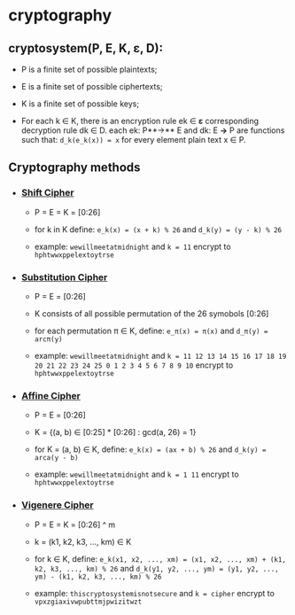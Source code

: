# cryptography

## cryptosystem(P, E, K, **ε**, D):

   * P is a finite set of possible plaintexts;

   * E is a finite set of possible ciphertexts;

   * K is a finite set of possible keys;

   * For each k ∈ K, there is an encryption rule  ek ∈  **ε** corresponding decryption rule  dk ∈  D. each ek: P**→** E and dk: E **→** P are functions such that: `d_k(e_k(x)) = x` for every element plain text x ∈ P.
  
 
 ## Cryptography methods
 
  * ### [Shift Cipher](https://github.com/amirrezarajabi/cryptography/blob/main/cryptography_methods/AFFINE_CIPHER.py)
 
    * P = E = K = [0:26]
 
    * for k in K define: `e_k(x) = (x + k) % 26` and `d_k(y) = (y - k) % 26`
 
    * example: `wewillmeetatmidnight` and `k = 11` encrypt to `hphtwwxppelextoytrse`

  * ### [Substitution Cipher](https://github.com/amirrezarajabi/cryptography/blob/main/cryptography_methods/SUBSTITUTION_CIPHER.py)
  
    * P = E = [0:26]
    
    * K consists of all possible permutation of the 26 symobols [0:26]

    * for each permutation π ∈ K, define: `e_π(x) = π(x)` and `d_π(y) = arcπ(y)`
    
    * example: `wewillmeetatmidnight` and `k = 11 12 13 14 15 16 17 18 19 20 21 22 23 24 25 0 1 2 3 4 5 6 7 8 9 10` encrypt to `hphtwwxppelextoytrse`
  
  * ### [Affine Cipher](https://github.com/amirrezarajabi/cryptography/blob/main/cryptography_methods/AFFINE_CIPHER.py)
  
    * P = E = [0:26]
    
    * K = {(a, b) ∈ [0:25] * [0:26] : gcd(a, 26) = 1}

    * for K = (a, b) ∈ K, define: `e_k(x) = (ax + b) % 26` and `d_k(y) = arca(y - b)`
    
    * example: `wewillmeetatmidnight` and `k = 1 11` encrypt to `hphtwwxppelextoytrse`

* ### [Vigenere Cipher](https://github.com/amirrezarajabi/cryptography/blob/main/cryptography_methods/VIGENERE_CIPHER.py)
  
    * P = E = K = [0:26] ^ m
    
    * k = (k1, k2, k3, ..., km) ∈ K 

    * for k ∈ K, define: `e_k(x1, x2, ..., xm) = (x1, x2, ..., xm) + (k1, k2, k3, ..., km) % 26` and `d_k(y1, y2, ..., ym) = (y1, y2, ..., ym) - (k1, k2, k3, ..., km) % 26`
    
    * example: `thiscryptosystemisnotsecure` and `k = cipher` encrypt to `vpxzgiaxivwpubttmjpwizitwzt`
